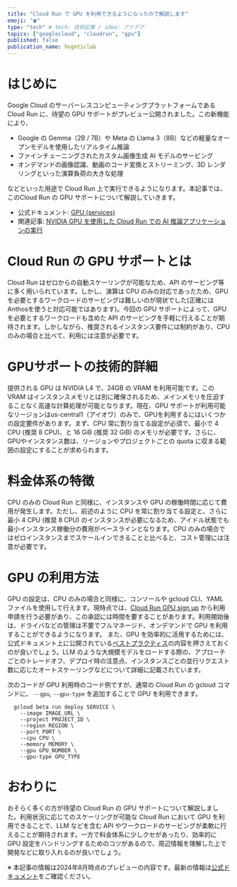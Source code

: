 ```yaml
---
title: "Cloud Run で GPU を利用できるようになったので解説します"
emoji: "🍀"
type: "tech" # tech: 技術記事 / idea: アイデア
topics: ["googlecloud", "cloudrun", "gpu"]
published: false
publication_name: hogeticlab
---
```



# はじめに
Google Cloud のサーバーレスコンピューティングプラットフォームである Cloud Run に、待望の GPU サポートがプレビュー公開されました。この新機能により、

- Google の Gemma（2B / 7B）や Meta の Llama 3（8B）などの軽量なオープンモデルを使用したリアルタイム推論
- ファインチューニングされたカスタム画像生成 AI モデルのサービング
- オンデマンドの画像認識、動画のコード変換とストリーミング、3D レンダリングといった演算負荷の大きな処理

などといった用途で Cloud Run 上で実行できるようになります。本記事では、このCloud Run の GPU サポートについて解説していきます。

- 公式ドキュメント: [GPU (services)](https://cloud.google.com/run/docs/configuring/services/gpu)
- 関連記事: [NVIDIA GPU を使用した Cloud Run での AI 推論アプリケーションの実行](https://cloud.google.com/blog/ja/products/application-development/run-your-ai-inference-applications-on-cloud-run-with-nvidia-gpus)

# Cloud Run の GPU サポートとは
Cloud Run はゼロからの自動スケーリングが可能なため、API のサービング等に多く用いられています。しかし、演算は CPU のみの対応であったため、GPU を必要とするワークロードのサービングは難しいのが現状でした(正確にはAnthosを使うと対応可能ではあります)。今回の GPU サポートによって、GPU を必要とするワークロードも含めた API のサービングを手軽に行えることが期待されます。しかしながら、推奨されるインスタンス要件には制約があり、CPU のみの場合と比べて、利用には注意が必要です。

# GPUサポートの技術的詳細
提供される GPU は NVIDIA L4 で、24GB の VRAM を利用可能です。この VRAM はインスタンスメモリとは別に確保されるため、メインメモリを圧迫することなく高速な計算処理が可能となります。現在、GPU サポートが利用可能なリージョンはus-central1（アイオワ）のみで、GPUを利用するにはいくつかの設定要件があります。まず、CPU 常に割り当てる設定が必須で、最小で 4 CPU (推奨 8 CPU)、と 16 GiB (推奨 32 GiB) のメモリが必要です。さらに、GPUやインスタンス数は、リージョンやプロジェクトごとの quota に収まる範囲の設定にすることが求められます。

# 料金体系の特徴
CPU のみの Cloud Run と同様に、インスタンスや GPU の稼働時間に応じて費用が発生します。ただし、前述のように CPU を常に割り当てる設定と、さらに最小 4 CPU (推奨 8 CPU) のインスタンスが必要になるため、アイドル状態でも最小インスタンス稼働分の費用がベースラインとなります。CPU のみの場合ではゼロインスタンスまでスケールインできることと比べると、コスト管理には注意が必要です。

# GPU の利用方法
GPU の設定は、CPU のみの場合と同様に、コンソールや gcloud CLI、YAML ファイルを使用して行えます。現時点では、[Cloud Run GPU sign up](https://services.google.com/fb/forms/cloudrungpusignup/) から利用申請を行う必要があり、この承認には時間を要することがあります。利用開始後は、ドライバなどの管理は不要でフルマネージド、オンデマンドで GPU を利用することができるようになります。
また、GPU を効率的に活用するためには、公式ドキュメント上に公開されている[ベストプラクティス](https://cloud.google.com/run/docs/configuring/services/gpu-best-practices)の内容を押さえておくのが良いでしょう。LLM のような大規模モデルをロードする際の、アプローチごとのトレードオフ、デプロイ時の注意点、インスタンスごとの並行リクエスト数に応じたオートスケーリングなどについて詳細に記載されています。


次のコードが GPU 利用時のコード例ですが、通常の Cloud Run の gcloud コマンドに、 `--gpu`, `--gpu-type` を追加することで GPU を利用できます。
```
  gcloud beta run deploy SERVICE \
    --image IMAGE_URL \
    --project PROJECT_ID \
    --region REGION \
    --port PORT \
    --cpu CPU \
    --memory MEMORY \
    --gpu GPU_NUMBER \
    --gpu-type GPU_TYPE
```


# おわりに
おそらく多くの方が待望の Cloud Run の GPU サポートについて解説しました。利用状況に応じてのスケーリングが可能な Cloud Run において GPU を利用できることで、LLM などを含む API やワークロードのサービングが柔軟に行えることが期待されます。一方で料金体系に少しクセがあったり、効率的に GPU 設定をハンドリングするためのコツがあるので、周辺情報を理解した上で開発などに取り入れるのが良いでしょう。

※ 本記事の情報は2024年8月時点のプレビューの内容です。最新の情報は[公式ドキュメント](https://cloud.google.com/run/docs/configuring/services/gpu)をご確認ください。
